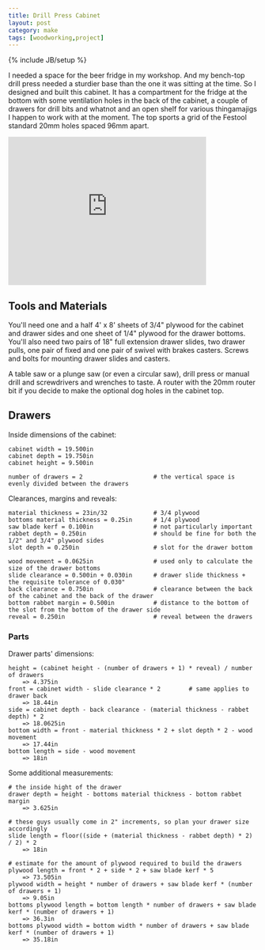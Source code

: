```yaml
---
title: Drill Press Cabinet
layout: post
category: make
tags: [woodworking,project]
---
```

{% include JB/setup %}

I needed a space for the beer fridge in my workshop. And my bench-top drill press needed a sturdier base than the one it was sitting at the time. So I designed and built this cabinet. It has a compartment for the fridge at the bottom with some ventilation holes in the back of the cabinet, a couple of drawers for drill bits and whatnot and an open shelf for various thingamajigs I happen to work with at the moment. The top sports a grid of the Festool standard 20mm holes spaced 96mm apart.

<iframe src="http://sketchup.google.com/3dwarehouse/mini?mid=6162ca3de08538e15291a9c43f2c670c&etyp=im&width=400&height=300" frameborder="0" scrolling="no" marginheight="0" marginwidth="0" width="400" height="300"></iframe>

## Tools and Materials

You'll need one and a half 4' x 8' sheets of 3/4" plywood for the cabinet and drawer sides and one sheet of 1/4" plywood for the drawer bottoms. You'll also need two pairs of 18" full extension drawer slides, two drawer pulls, one pair of fixed and one pair of swivel with brakes casters. Screws and bolts for mounting drawer slides and casters.

A table saw or a plunge saw (or even a circular saw), drill press or manual drill and screwdrivers and wrenches to taste. A router with the 20mm router bit if you decide to make the optional dog holes in the cabinet top.

## Drawers

Inside dimensions of the cabinet:

    cabinet width = 19.500in
    cabinet depth = 19.750in
    cabinet height = 9.500in

    number of drawers = 2                    # the vertical space is evenly divided between the drawers

Clearances, margins and reveals:

    material thickness = 23in/32             # 3/4 plywood
    bottoms material thickness = 0.25in      # 1/4 plywood
    saw blade kerf = 0.100in                 # not particularly important
    rabbet depth = 0.250in                   # should be fine for both the 1/2" and 3/4" plywood sides
    slot depth = 0.250in                     # slot for the drawer bottom

    wood movement = 0.0625in                 # used only to calculate the size of the drawer bottoms
    slide clearance = 0.500in + 0.030in      # drawer slide thickness + the requisite tolerance of 0.030"
    back clearance = 0.750in                 # clearance between the back of the cabinet and the back of the drawer
    bottom rabbet margin = 0.500in           # distance to the bottom of the slot from the bottom of the drawer side
    reveal = 0.250in                         # reveal between the drawers

### Parts

Drawer parts' dimensions:

    height = (cabinet height - (number of drawers + 1) * reveal) / number of drawers
        => 4.375in
    front = cabinet width - slide clearance * 2        # same applies to drawer back
        => 18.44in
    side = cabinet depth - back clearance - (material thickness - rabbet depth) * 2
        => 18.0625in
    bottom width = front - material thickness * 2 + slot depth * 2 - wood movement
        => 17.44in
    bottom length = side - wood movement
        => 18in

Some additional measurements:

    # the inside hight of the drawer
    drawer depth = height - bottoms material thickness - bottom rabbet margin
        => 3.625in

    # these guys usually come in 2" increments, so plan your drawer size accordingly
    slide length = floor((side + (material thickness - rabbet depth) * 2) / 2) * 2
        => 18in

    # estimate for the amount of plywood required to build the drawers
    plywood length = front * 2 + side * 2 + saw blade kerf * 5
        => 73.505in
    plywood width = height * number of drawers + saw blade kerf * (number of drawers + 1)
        => 9.05in
    bottoms plywood length = bottom length * number of drawers + saw blade kerf * (number of drawers + 1)
        => 36.3in
    bottoms plywood width = bottom width * number of drawers + saw blade kerf * (number of drawers + 1)
        => 35.18in
